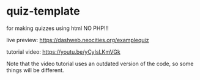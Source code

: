 # quiz-template
for making quizzes using html NO PHP!!!

live preview: https://dashweb.neocities.org/examplequiz

tutorial video: https://youtu.be/yCyIsLKmVGk

Note that the video tutorial uses an outdated version of the code, so some things will be different.